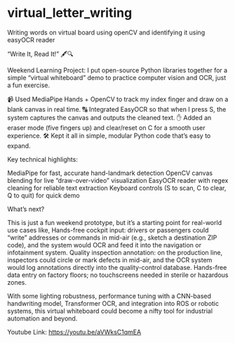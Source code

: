 # virtual_letter_writing
Writing words on virtual board using openCV and identifying it using easyOCR reader

“Write It, Read It!” 🖋️🔍

Weekend Learning Project: I put open-source Python libraries together for a simple “virtual whiteboard” demo to practice computer vision and OCR, just a fun exercise.

📹 Used MediaPipe Hands + OpenCV to track my index finger and draw on a blank canvas in real time.
🔠 Integrated EasyOCR so that when I press S, the system captures the canvas and outputs the cleaned text.
✋ Added an eraser mode (five fingers up) and clear/reset on C for a smooth user experience.
🛠️ Kept it all in simple, modular Python code that’s easy to expand.

Key technical highlights:

MediaPipe for fast, accurate hand-landmark detection
OpenCV canvas blending for live “draw-over-video” visualization
EasyOCR reader with regex cleaning for reliable text extraction
Keyboard controls (S to scan, C to clear, Q to quit) for quick demo

What’s next?

This is just a fun weekend prototype, but it’s a starting point for real-world use cases like,
Hands-free cockpit input: drivers or passengers could “write” addresses or commands in mid-air (e.g., sketch a destination ZIP code), and the system would OCR and feed it into the navigation or infotainment system.
Quality inspection annotation: on the production line, inspectors could circle or mark defects in mid-air, and the OCR system would log annotations directly into the quality-control database.
Hands-free data entry on factory floors; no touchscreens needed in sterile or hazardous zones.

With some lighting robustness, performance tuning with a CNN-based handwriting model, Transformer OCR, and integration into ROS or robotic systems, this virtual whiteboard could become a nifty tool for industrial automation and beyond.


Youtube Link: https://youtu.be/aVWksC1qmEA
